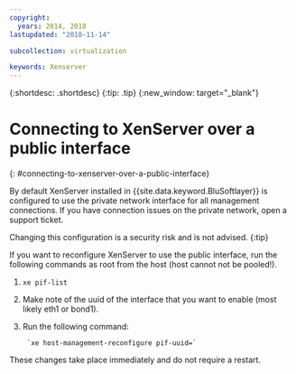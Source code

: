 ```yaml
---
copyright:
  years: 2014, 2018
lastupdated: "2018-11-14"

subcollection: virtualization

keywords: Xenserver
---
```

{:shortdesc: .shortdesc}
{:tip: .tip}
{:new_window: target="_blank"}

# Connecting to XenServer over a public interface
{: #connecting-to-xenserver-over-a-public-interface}

By default XenServer installed in {{site.data.keyword.BluSoftlayer}} is configured to use the private network interface for all management connections. If you have connection issues on the private network, open a support ticket.

Changing this configuration is a security risk and is not advised.
{:tip}

If you want to reconfigure XenServer to use the public interface, run the following commands as root from the host (host cannot not be pooled!).

1. `xe pif-list`

2. Make note of the uuid of the interface that you want to enable (most likely eth1 or bond1).

3. Run the following command:

        `xe host-management-reconfigure pif-uuid=`

These changes take place immediately and do not require a restart.
